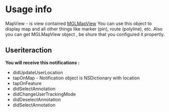# Usage info
MapView - is view contained [MGLMapView](https://docs.mapbox.com/ios/api/maps/4.2.0/Classes/MGLMapView.html)
You can use this object to display map and all other things like marker (pin), route (polyline), etc.
Also you can get  MGLMapView object , be shure that you configured it propertly.
## Useriteraction 
**You will receive this notifications :**
* didUpdateUserLocation
* tapOnMap - Notification object is NSDictionary with location
* tapOnFeature
* didSelectAnnotation
* didChangeUserTrackingMode
* didDeselectAnnotation
* didSelectAnnotation
